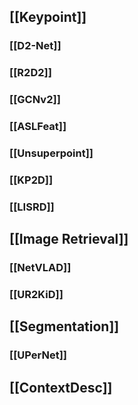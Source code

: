 ## [[Keypoint]]
### [[D2-Net]]
### [[R2D2]]
### [[GCNv2]]
### [[ASLFeat]]
### [[Unsuperpoint]]
### [[KP2D]]
### [[LISRD]]
## [[Image Retrieval]]
### [[NetVLAD]]
### [[UR2KiD]]
## [[Segmentation]]
### [[UPerNet]]
## [[ContextDesc]]

